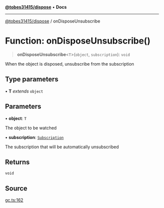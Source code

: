 [**@tobes31415/dispose**](../README.md) • **Docs**

***

[@tobes31415/dispose](../globals.md) / onDisposeUnsubscribe

# Function: onDisposeUnsubscribe()

> **onDisposeUnsubscribe**\<`T`\>(`object`, `subscription`): `void`

When the object is disposed, unsubscribe from the subscription

## Type parameters

• **T** *extends* `object`

## Parameters

• **object**: `T`

The object to be watched

• **subscription**: [`Subscription`](../interfaces/Subscription.md)

The subscription that will be automatically unsubscribed

## Returns

`void`

## Source

[gc.ts:162](https://github.com/tobes31415/dispose/blob/bcfd41f014b1be28cdb1b562046ef05a00a09f24/src/gc.ts#L162)
